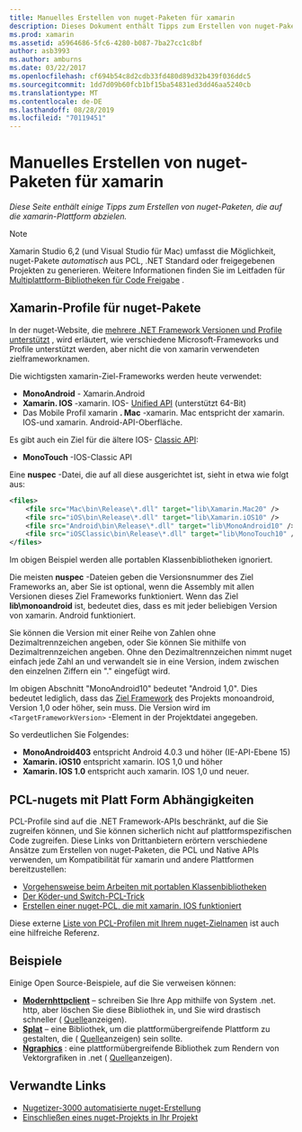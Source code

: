```yaml
---
title: Manuelles Erstellen von nuget-Paketen für xamarin
description: Dieses Dokument enthält Tipps zum Erstellen von nuget-Paketen, die auf die xamarin-Plattform abzielen. Es beschreibt nuget-Paket xamarin-Profile, PCL-nuget mit Platt Form Abhängigkeiten und Links zu verschiedenen Open Source-Beispielen.
ms.prod: xamarin
ms.assetid: a5964686-5fc6-4280-b087-7ba27cc1c8bf
author: asb3993
ms.author: amburns
ms.date: 03/22/2017
ms.openlocfilehash: cf694b54c8d2cdb33fd480d89d32b439f036ddc5
ms.sourcegitcommit: 1dd7d09b60fcb1bf15ba54831ed3dd46aa5240cb
ms.translationtype: MT
ms.contentlocale: de-DE
ms.lasthandoff: 08/28/2019
ms.locfileid: "70119451"
---
```

# <a name="manually-creating-nuget-packages-for-xamarin"></a>Manuelles Erstellen von nuget-Paketen für xamarin

_Diese Seite enthält einige Tipps zum Erstellen von nuget-Paketen, die auf die xamarin-Plattform abzielen._

> [!NOTE]
> Xamarin Studio 6,2 (und Visual Studio für Mac) umfasst die Möglichkeit, nuget-Pakete _automatisch_ aus PCL, .NET Standard oder freigegebenen Projekten zu generieren. Weitere Informationen finden Sie im Leitfaden für [Multiplattform-Bibliotheken für Code Freigabe](~/cross-platform/app-fundamentals/nuget-multiplatform-libraries/index.md) .

## <a name="nuget-package-xamarin-profiles"></a>Xamarin-Profile für nuget-Pakete

In der nuget-Website, die [mehrere .NET Framework Versionen und Profile unterstützt](https://docs.nuget.org/create/enforced-package-conventions) , wird erläutert, wie verschiedene Microsoft-Frameworks und Profile unterstützt werden, aber nicht die von xamarin verwendeten zielframeworknamen.

Die wichtigsten xamarin-Ziel-Frameworks werden heute verwendet:

- **MonoAndroid** - Xamarin.Android
- **Xamarin. IOS** -xamarin. IOS- [Unified API](~/cross-platform/macios/unified/index.md) (unterstützt 64-Bit)
- Das Mobile Profil xamarin **. Mac** -xamarin. Mac entspricht der xamarin. IOS-und xamarin. Android-API-Oberfläche.

Es gibt auch ein Ziel für die ältere IOS- [Classic API](~/cross-platform/macios/unified/index.md):

- **MonoTouch** -IOS-Classic API

Eine **nuspec** -Datei, die auf all diese ausgerichtet ist, sieht in etwa wie folgt aus:

```xml
<files>
    <file src="Mac\bin\Release\*.dll" target="lib\Xamarin.Mac20" />
    <file src="iOS\bin\Release\*.dll" target="lib\Xamarin.iOS10" />
    <file src="Android\bin\Release\*.dll" target="lib\MonoAndroid10" />
    <file src="iOSClassic\bin\Release\*.dll" target="lib\MonoTouch10" />
</files>
```

Im obigen Beispiel werden alle portablen Klassenbibliotheken ignoriert.

Die meisten **nuspec** -Dateien geben die Versionsnummer des Ziel Frameworks an, aber Sie ist optional, wenn die Assembly mit allen Versionen dieses Ziel Frameworks funktioniert. Wenn das Ziel **lib\monoandroid** ist, bedeutet dies, dass es mit jeder beliebigen Version von xamarin. Android funktioniert.

Sie können die Version mit einer Reihe von Zahlen ohne Dezimaltrennzeichen angeben, oder Sie können Sie mithilfe von Dezimaltrennzeichen angeben. Ohne den Dezimaltrennzeichen nimmt nuget einfach jede Zahl an und verwandelt sie in eine Version, indem zwischen den einzelnen Ziffern ein "." eingefügt wird.

Im obigen Abschnitt "MonoAndroid10" bedeutet "Android 1,0". Dies bedeutet lediglich, dass das [Ziel Framework](~/android/app-fundamentals/android-api-levels.md) des Projekts monoandroid, Version 1,0 oder höher, sein muss. Die Version wird im `<TargetFrameworkVersion>` -Element in der Projektdatei angegeben.

So verdeutlichen Sie Folgendes:

- **MonoAndroid403** entspricht Android 4.0.3 und höher (IE-API-Ebene 15)
- **Xamarin. iOS10** entspricht xamarin. IOS 1,0 und höher
- **Xamarin. IOS 1.0** entspricht auch xamarin. IOS 1,0 und neuer.

## <a name="pcl-nugets-with-platform-dependencies"></a>PCL-nugets mit Platt Form Abhängigkeiten

PCL-Profile sind auf die .NET Framework-APIs beschränkt, auf die Sie zugreifen können, und Sie können sicherlich nicht auf plattformspezifischen Code zugreifen. Diese Links von Drittanbietern erörtern verschiedene Ansätze zum Erstellen von nuget-Paketen, die PCL und Native APIs verwenden, um Kompatibilität für xamarin und andere Plattformen bereitzustellen:

- [Vorgehensweise beim Arbeiten mit portablen Klassenbibliotheken](http://blogs.msdn.com/b/dsplaisted/archive/2012/08/27/how-to-make-portable-class-libraries-work-for-you.aspx)
- [Der Köder-und Switch-PCL-Trick](http://log.paulbetts.org/the-bait-and-switch-pcl-trick/)
- [Erstellen einer nuget-PCL, die mit xamarin. IOS funktioniert](http://www.jimbobbennett.io/creating-a-nuget-pcl-that-works-with-xamarin-ios/)

Diese externe [Liste von PCL-Profilen mit Ihrem nuget-Zielnamen](http://embed.plnkr.co/03ck2dCtnJogBKHJ9EjY) ist auch eine hilfreiche Referenz.

## <a name="examples"></a>Beispiele

Einige Open Source-Beispiele, auf die Sie verweisen können:

- [**Modernhttpclient**](https://www.nuget.org/packages/modernhttpclient/) – schreiben Sie Ihre App mithilfe von System .net. http, aber löschen Sie diese Bibliothek in, und Sie wird drastisch schneller ( [Quelle](https://github.com/paulcbetts/ModernHttpClient)anzeigen).
- [**Splat**](https://www.nuget.org/packages/Splat/) – eine Bibliothek, um die plattformübergreifende Plattform zu gestalten, die ( [Quelle](https://github.com/paulcbetts/Splat)anzeigen) sein sollte.
- [**Ngraphics**](https://www.nuget.org/packages/NGraphics/) : eine plattformübergreifende Bibliothek zum Rendern von Vektorgrafiken in .net ( [Quelle](https://github.com/praeclarum/NGraphics/blob/master/NGraphics.nuspec)anzeigen).

## <a name="related-links"></a>Verwandte Links

- [Nugetizer-3000 automatisierte nuget-Erstellung](~/cross-platform/app-fundamentals/nuget-multiplatform-libraries/index.md)       
- [Einschließen eines nuget-Projekts in Ihr Projekt](https://docs.microsoft.com/visualstudio/mac/nuget-walkthrough)
